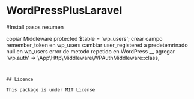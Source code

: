 # WordPressPlusLaravel



#Install
pasos resumen

copiar Middleware
protected $table = 'wp_users';
crear campo remember_token en wp_users
cambiar user_registered a predetemrinado null en wp_users
error de metodo repetido en WordPress __
agregar 'wp.auth' => \App\Http\Middleware\WPAuthMiddleware::class,

```


## Licence

This package is under MIT License
